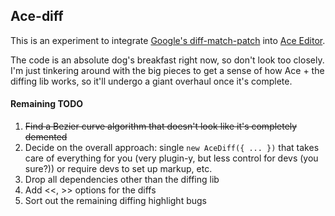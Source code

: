 ## Ace-diff

This is an experiment to integrate [Google's diff-match-patch](https://code.google.com/p/google-diff-match-patch/) 
into [Ace Editor](http://ace.c9.io/). 

The code is an absolute dog's breakfast right now, so don't look too closely. I'm just tinkering around with the big 
pieces to get a sense of how Ace + the diffing lib works, so it'll undergo a giant overhaul once it's complete. 


#### Remaining TODO

1. ~~Find a Bezier curve algorithm that doesn't look like it's completely demented~~
2. Decide on the overall approach: single `new AceDiff({ ... })` that takes care of everything for you (very plugin-y, 
but less control for devs (you sure?)) or require devs to set up markup, etc.
3. Drop all dependencies other than the diffing lib
4. Add <<, >> options for the diffs
5. Sort out the remaining diffing highlight bugs
